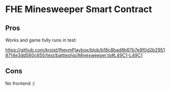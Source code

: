 # FHE Minesweeper Smart Contract

## Pros
Works and game fully runs in test:

https://github.com/kroist/fhevmPlaybox/blob/b18c8bad8b67b7e9f0d2b29518714e3dd560c650/test/battleship/Minesweeper.ts#L49C1-L49C1

## Cons
No frontend :(
